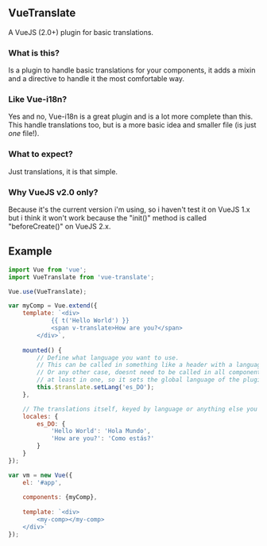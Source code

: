 ## VueTranslate

A VueJS (2.0+) plugin for basic translations.

### What is this?

Is a plugin to handle basic translations for your components, it adds a mixin and a directive to handle it the most comfortable way.

### Like Vue-i18n?

Yes and no, Vue-i18n is a great plugin and is a lot more complete than this. This handle translations too, but is a more basic idea and smaller file (is just *one* file!).

### What to expect?

Just translations, it is that simple.

### Why VueJS v2.0 only?

Because it's the current version i'm using, so i haven't test it on VueJS 1.x but i think it won't work because the "init()" method is called "beforeCreate()" on VueJS 2.x.

## Example
```javascript
import Vue from 'vue';
import VueTranslate from 'vue-translate';

Vue.use(VueTranslate);

var myComp = Vue.extend({
	template: `<div>
	        {{ t('Hello World') }}
	        <span v-translate>How are you?</span>
	    </div>`,
    
    mounted() {
        // Define what language you want to use.
        // This can be called in something like a header with a language selector menu
        // Or any other case, doesnt need to be called in all components, but
        // at least in one, so it sets the global language of the plugin
    	this.$translate.setLang('es_DO');
    },

    // The translations itself, keyed by language or anything else you one
    locales: {
    	es_DO: {
        	'Hello World': 'Hola Mundo',
        	'How are you?': 'Como estás?'
        }
    }
});

var vm = new Vue({
	el: '#app',
	
	components: {myComp},
	
	template: `<div>
	    <my-comp></my-comp>
	</div>`
});
```

